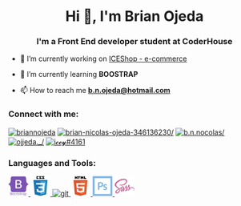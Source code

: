 <h1 align="center">Hi 👋, I'm Brian Ojeda</h1>
<h3 align="center">I'm a Front End developer student at CoderHouse</h3>

- 🔭 I’m currently working on [ICEShop - e-commerce](https://github.com/Icey2862/E-commerce-ICEShop)

- 🌱 I’m currently learning **BOOSTRAP**

- 📫 How to reach me **b.n.ojeda@hotmail.com**

<h3 align="left">Connect with me:</h3>
<p align="left">
<a href="https://twitter.com/briannojeda" target="blank"><img align="center" src="https://raw.githubusercontent.com/rahuldkjain/github-profile-readme-generator/master/src/images/icons/Social/twitter.svg" alt="briannojeda" height="30" width="40" /></a>
<a href="https://linkedin.com/in/brian-nicolas-ojeda-346136230/" target="blank"><img align="center" src="https://raw.githubusercontent.com/rahuldkjain/github-profile-readme-generator/master/src/images/icons/Social/linked-in-alt.svg" alt="brian-nicolas-ojeda-346136230/" height="30" width="40" /></a>
<a href="https://fb.com/b.n.nocolas/" target="blank"><img align="center" src="https://raw.githubusercontent.com/rahuldkjain/github-profile-readme-generator/master/src/images/icons/Social/facebook.svg" alt="b.n.nocolas/" height="30" width="40" /></a>
<a href="https://instagram.com/ojjeda._/" target="blank"><img align="center" src="https://raw.githubusercontent.com/rahuldkjain/github-profile-readme-generator/master/src/images/icons/Social/instagram.svg" alt="ojjeda._/" height="30" width="40" /></a>
<a href="https://discord.gg/i𝓬𝓮𝔂#4161" target="blank"><img align="center" src="https://raw.githubusercontent.com/rahuldkjain/github-profile-readme-generator/master/src/images/icons/Social/discord.svg" alt="i𝓬𝓮𝔂#4161" height="30" width="40" /></a>
</p>

<h3 align="left">Languages and Tools:</h3>
<p align="left"> <a href="https://getbootstrap.com" target="_blank" rel="noreferrer"> <img src="https://raw.githubusercontent.com/devicons/devicon/master/icons/bootstrap/bootstrap-plain-wordmark.svg" alt="bootstrap" width="40" height="40"/> </a> <a href="https://www.w3schools.com/css/" target="_blank" rel="noreferrer"> <img src="https://raw.githubusercontent.com/devicons/devicon/master/icons/css3/css3-original-wordmark.svg" alt="css3" width="40" height="40"/> </a> <a href="https://git-scm.com/" target="_blank" rel="noreferrer"> <img src="https://www.vectorlogo.zone/logos/git-scm/git-scm-icon.svg" alt="git" width="40" height="40"/> </a> <a href="https://www.w3.org/html/" target="_blank" rel="noreferrer"> <img src="https://raw.githubusercontent.com/devicons/devicon/master/icons/html5/html5-original-wordmark.svg" alt="html5" width="40" height="40"/> </a> <a href="https://www.photoshop.com/en" target="_blank" rel="noreferrer"> <img src="https://raw.githubusercontent.com/devicons/devicon/master/icons/photoshop/photoshop-line.svg" alt="photoshop" width="40" height="40"/> </a> <a href="https://sass-lang.com" target="_blank" rel="noreferrer"> <img src="https://raw.githubusercontent.com/devicons/devicon/master/icons/sass/sass-original.svg" alt="sass" width="40" height="40"/> </a> </p>

